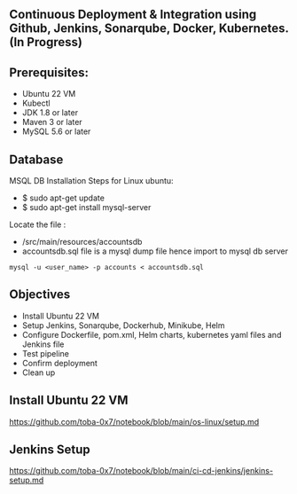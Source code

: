 ## Continuous Deployment & Integration using Github, Jenkins, Sonarqube, Docker, Kubernetes. (In Progress)

## Prerequisites:
- Ubuntu 22 VM
- Kubectl
- JDK 1.8 or later
- Maven 3 or later
- MySQL 5.6 or later

## Database
MSQL DB Installation Steps for Linux ubuntu:
- $ sudo apt-get update
- $ sudo apt-get install mysql-server

Locate the file :
- /src/main/resources/accountsdb
- accountsdb.sql file is a mysql dump file hence import to mysql db server
```
mysql -u <user_name> -p accounts < accountsdb.sql
```
## Objectives
- Install Ubuntu 22 VM
- Setup Jenkins, Sonarqube, Dockerhub, Minikube, Helm
- Configure Dockerfile, pom.xml, Helm charts, kubernetes yaml files and Jenkins file
- Test pipeline
- Confirm deployment
- Clean up

## Install Ubuntu 22 VM
https://github.com/toba-0x7/notebook/blob/main/os-linux/setup.md
## Jenkins Setup
https://github.com/toba-0x7/notebook/blob/main/ci-cd-jenkins/jenkins-setup.md






